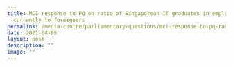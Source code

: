 ```yaml
---
title: MCI response to PQ on ratio of Singaporean IT graduates in employment
  currently to foreigners
permalink: /media-centre/parliamentary-questions/mci-response-to-pq-ratio-sg-it-grads-to-foreigners/
date: 2021-04-05
layout: post
description: ""
image: ""
---
```

